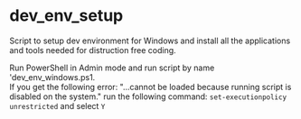 # dev_env_setup
Script to setup dev environment for Windows and install all the applications and tools needed for distruction free coding.


Run PowerShell in Admin mode and run script by name 'dev_env_windows.ps1.
<br/>
If you get the following error:
"...cannot be loaded because running script is disabled on the system." run the following command:
```set-executionpolicy unrestricted``` and select ```Y```

